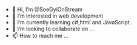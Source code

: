- 👋 Hi, I’m @SoeGyiOnStream
- 👀 I’m interested in web development
- 🌱 I’m currently learning c#,html and JavaScript.
- 💞️ I’m looking to collaborate on ...
- 📫 How to reach me ...

<!---
SoeGyiOnStream/SoeGyiOnStream is a ✨ special ✨ repository because its `README.md` (this file) appears on your GitHub profile.
You can click the Preview link to take a look at your changes.
--->
